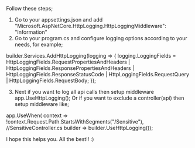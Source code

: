 Follow these steps;

1. Go to your appsettings.json and add "Microsoft.AspNetCore.HttpLogging.HttpLoggingMiddleware": "Information"
2. Go to your program.cs and configure logging options according to your needs, for example;

builder.Services.AddHttpLogging(logging =>
{
    logging.LoggingFields = HttpLoggingFields.RequestPropertiesAndHeaders |
    HttpLoggingFields.ResponsePropertiesAndHeaders |
    HttpLoggingFields.ResponseStatusCode |
    HttpLoggingFields.RequestQuery |
    HttpLoggingFields.RequestBody;
});

3. Next if you want to log all api calls then setup middleware app.UseHttpLogging(); Or if you want to exclude a controller(api) then setup middleware like;

app.UseWhen(
    context => !context.Request.Path.StartsWithSegments("/Sensitive"), //SensitiveController.cs
    builder => builder.UseHttpLogging());

I hope this helps you. All the best!! :)